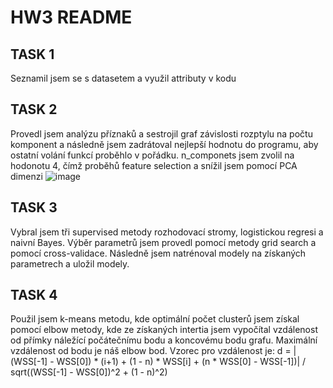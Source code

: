 # HW3 README
## TASK 1
Seznamil jsem se s datasetem a využil attributy v kodu

## TASK 2
Provedl jsem analýzu příznaků a sestrojil graf závislosti rozptylu na počtu komponent a následně jsem zadrátoval nejlepší hodnotu do programu, aby ostatní volání funkcí proběhlo v pořádku. n_componets jsem zvolil na hodonotu 4, čímž proběhů feature selection a snížil
jsem pomocí PCA dimenzi
![image](https://github.com/user-attachments/assets/a376c843-6cdd-47f2-8d75-4f989b9ab005)

## TASK 3
Vybral jsem tři supervised metody rozhodovací stromy, logistickou regresi a naivní Bayes. Výběr parametrů jsem provedl pomocí metody grid search a pomocí cross-validace. Následně jsem natrénoval modely na získaných parametrech a uložil modely.

## TASK 4
Použil jsem k-means metodu, kde optimální počet clusterů jsem získal pomocí elbow metody, kde ze získaných intertia jsem vypočítal vzdálenost od přímky náležící počátečnímu bodu a koncovému bodu grafu. Maximální vzdálenost od bodu je náš elbow bod. Vzorec pro vzdálenost je:
d = |(WSS[-1] - WSS[0]) * (i+1) + (1 - n) * WSS[i] + (n * WSS[0] - WSS[-1])| 
    / sqrt((WSS[-1] - WSS[0])^2 + (1 - n)^2)

